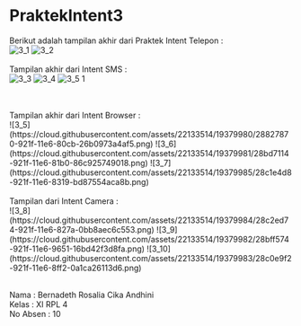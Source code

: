 # PraktekIntent3

Berikut adalah tampilan akhir dari Praktek Intent Telepon :
<br>
![3_1](https://cloud.githubusercontent.com/assets/22133514/19379978/287d2348-921f-11e6-89f1-df0ef884253a.png)
![3_2](https://cloud.githubusercontent.com/assets/22133514/19379975/28796bd6-921f-11e6-87dc-5afab80c7fd0.png)
<br> 
<br> Tampilan akhir dari Intent SMS :
<br>
![3_3](https://cloud.githubusercontent.com/assets/22133514/19379977/287c7402-921f-11e6-8a27-9a453b4a11c9.png)
![3_4](https://cloud.githubusercontent.com/assets/22133514/19379979/287dd2c0-921f-11e6-9329-5e93761c6dec.png)
![3_5 1](https://cloud.githubusercontent.com/assets/22133514/19379976/287aef60-921f-11e6-92df-95934b481e95.png)

<br> 
<br> Tampilan akhir dari Intent Browser :
<br>
![3_5](https://cloud.githubusercontent.com/assets/22133514/19379980/28827870-921f-11e6-80cb-26b0973a4af5.png)
![3_6](https://cloud.githubusercontent.com/assets/22133514/19379981/28bd7114-921f-11e6-81b0-86c925749018.png)
![3_7](https://cloud.githubusercontent.com/assets/22133514/19379985/28c1e4d8-921f-11e6-8319-bd87554aca8b.png)

<br> 
<br> Tampilan dari Intent Camera :
<br>
![3_8](https://cloud.githubusercontent.com/assets/22133514/19379984/28c2ed74-921f-11e6-827a-0bb8aec6c553.png)
![3_9](https://cloud.githubusercontent.com/assets/22133514/19379982/28bff574-921f-11e6-9651-16bd42f3d8fa.png)
![3_10](https://cloud.githubusercontent.com/assets/22133514/19379983/28c0e9f2-921f-11e6-8ff2-0a1ca26113d6.png)

<br> Nama : Bernadeth Rosalia Cika Andhini
<br> Kelas : XI RPL 4
<br> No Absen : 10

